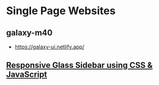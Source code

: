 # Single Page Websites

## galaxy-m40

- https://galaxy-ui.netlify.app/

## [Responsive Glass Sidebar using CSS & JavaScript](https://youtu.be/hAnv1NEE7j8)
